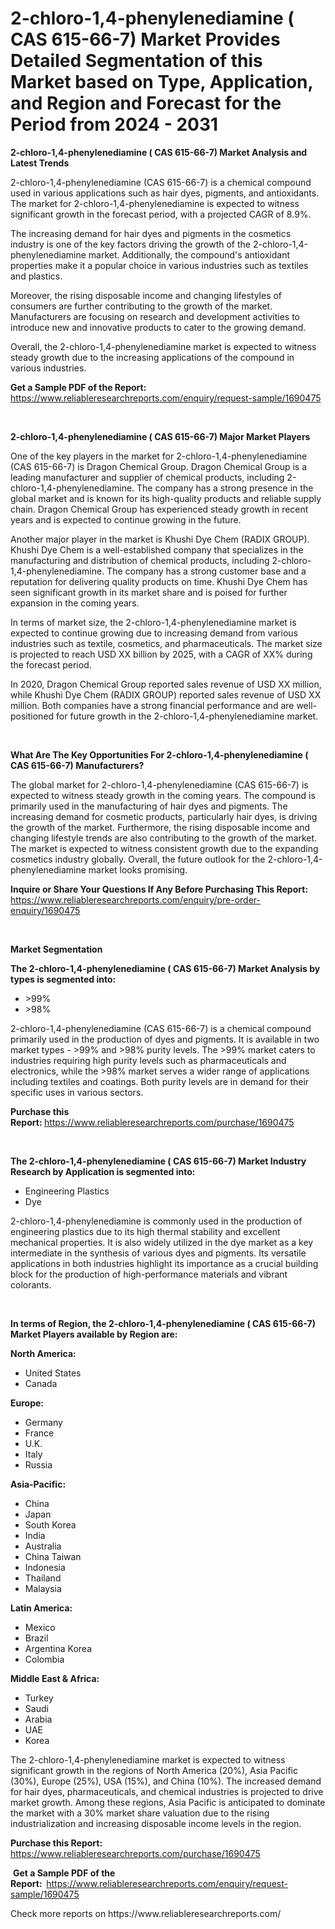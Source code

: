 <p><h1>2-chloro-1,4-phenylenediamine ( CAS 615-66-7) Market Provides Detailed Segmentation of this Market based on Type, Application, and Region and Forecast for the Period from 2024 - 2031</h1></p><p><strong>2-chloro-1,4-phenylenediamine ( CAS 615-66-7) Market Analysis and Latest Trends</strong></p>
<p><p>2-chloro-1,4-phenylenediamine (CAS 615-66-7) is a chemical compound used in various applications such as hair dyes, pigments, and antioxidants. The market for 2-chloro-1,4-phenylenediamine is expected to witness significant growth in the forecast period, with a projected CAGR of 8.9%.</p><p>The increasing demand for hair dyes and pigments in the cosmetics industry is one of the key factors driving the growth of the 2-chloro-1,4-phenylenediamine market. Additionally, the compound's antioxidant properties make it a popular choice in various industries such as textiles and plastics.</p><p>Moreover, the rising disposable income and changing lifestyles of consumers are further contributing to the growth of the market. Manufacturers are focusing on research and development activities to introduce new and innovative products to cater to the growing demand.</p><p>Overall, the 2-chloro-1,4-phenylenediamine market is expected to witness steady growth due to the increasing applications of the compound in various industries.</p></p>
<p><strong>Get a Sample PDF of the Report:&nbsp;</strong> <a href="https://www.reliableresearchreports.com/enquiry/request-sample/1690475">https://www.reliableresearchreports.com/enquiry/request-sample/1690475</a></p>
<p>&nbsp;</p>
<p><strong>2-chloro-1,4-phenylenediamine ( CAS 615-66-7) Major Market Players</strong></p>
<p><p>One of the key players in the market for 2-chloro-1,4-phenylenediamine (CAS 615-66-7) is Dragon Chemical Group. Dragon Chemical Group is a leading manufacturer and supplier of chemical products, including 2-chloro-1,4-phenylenediamine. The company has a strong presence in the global market and is known for its high-quality products and reliable supply chain. Dragon Chemical Group has experienced steady growth in recent years and is expected to continue growing in the future.</p><p>Another major player in the market is Khushi Dye Chem (RADIX GROUP). Khushi Dye Chem is a well-established company that specializes in the manufacturing and distribution of chemical products, including 2-chloro-1,4-phenylenediamine. The company has a strong customer base and a reputation for delivering quality products on time. Khushi Dye Chem has seen significant growth in its market share and is poised for further expansion in the coming years.</p><p>In terms of market size, the 2-chloro-1,4-phenylenediamine market is expected to continue growing due to increasing demand from various industries such as textile, cosmetics, and pharmaceuticals. The market size is projected to reach USD XX billion by 2025, with a CAGR of XX% during the forecast period.</p><p>In 2020, Dragon Chemical Group reported sales revenue of USD XX million, while Khushi Dye Chem (RADIX GROUP) reported sales revenue of USD XX million. Both companies have a strong financial performance and are well-positioned for future growth in the 2-chloro-1,4-phenylenediamine market.</p></p>
<p>&nbsp;</p>
<p><strong>What Are The Key Opportunities For 2-chloro-1,4-phenylenediamine ( CAS 615-66-7) Manufacturers?</strong></p>
<p><p>The global market for 2-chloro-1,4-phenylenediamine (CAS 615-66-7) is expected to witness steady growth in the coming years. The compound is primarily used in the manufacturing of hair dyes and pigments. The increasing demand for cosmetic products, particularly hair dyes, is driving the growth of the market. Furthermore, the rising disposable income and changing lifestyle trends are also contributing to the growth of the market. The market is expected to witness consistent growth due to the expanding cosmetics industry globally. Overall, the future outlook for the 2-chloro-1,4-phenylenediamine market looks promising.</p></p>
<p><strong>Inquire or Share Your Questions If Any Before Purchasing This Report:</strong> <a href="https://www.reliableresearchreports.com/enquiry/pre-order-enquiry/1690475">https://www.reliableresearchreports.com/enquiry/pre-order-enquiry/1690475</a></p>
<p>&nbsp;</p>
<p><strong>Market Segmentation</strong></p>
<p><strong>The 2-chloro-1,4-phenylenediamine ( CAS 615-66-7) Market Analysis by types is segmented into:</strong></p>
<p><ul><li>>99%</li><li>>98%</li></ul></p>
<p><p>2-chloro-1,4-phenylenediamine (CAS 615-66-7) is a chemical compound primarily used in the production of dyes and pigments. It is available in two market types - >99% and >98% purity levels. The >99% market caters to industries requiring high purity levels such as pharmaceuticals and electronics, while the >98% market serves a wider range of applications including textiles and coatings. Both purity levels are in demand for their specific uses in various sectors.</p></p>
<p><strong>Purchase this Report:&nbsp;</strong><a href="https://www.reliableresearchreports.com/purchase/1690475">https://www.reliableresearchreports.com/purchase/1690475</a></p>
<p>&nbsp;</p>
<p><strong>The 2-chloro-1,4-phenylenediamine ( CAS 615-66-7) Market Industry Research by Application is segmented into:</strong></p>
<p><ul><li>Engineering Plastics</li><li>Dye</li></ul></p>
<p><p>2-chloro-1,4-phenylenediamine is commonly used in the production of engineering plastics due to its high thermal stability and excellent mechanical properties. It is also widely utilized in the dye market as a key intermediate in the synthesis of various dyes and pigments. Its versatile applications in both industries highlight its importance as a crucial building block for the production of high-performance materials and vibrant colorants.</p></p>
<p>&nbsp;</p>
<p><strong>In terms of Region, the 2-chloro-1,4-phenylenediamine ( CAS 615-66-7) Market Players available by Region are:</strong></p>
<p>
    <p> <strong> North America: </strong>
        <ul>
            <li>United States</li>
            <li>Canada</li>
        </ul>
        </p> 
    <p> <strong> Europe: </strong>
        <ul>
            <li>Germany</li>
            <li>France</li>
            <li>U.K.</li>
            <li>Italy</li>
            <li>Russia</li>
        </ul>
        </p> 
    <p> <strong> Asia-Pacific: </strong>
        <ul>
            <li>China</li>
            <li>Japan</li>
            <li>South Korea</li>
            <li>India</li>
            <li>Australia</li>
            <li>China Taiwan</li>
            <li>Indonesia</li>
            <li>Thailand</li>
            <li>Malaysia</li>
        </ul>
        </p> 
    <p> <strong> Latin America: </strong>
        <ul>
            <li>Mexico</li>
            <li>Brazil</li>
            <li>Argentina Korea</li>
            <li>Colombia</li>
        </ul>
        </p> 
    <p> <strong> Middle East & Africa: </strong>
        <ul>
            <li>Turkey</li>
            <li>Saudi</li>
            <li>Arabia</li>
            <li>UAE</li>
            <li>Korea</li>
        </ul>
    </p>
    </p>
<p><p>The 2-chloro-1,4-phenylenediamine market is expected to witness significant growth in the regions of North America (20%), Asia Pacific (30%), Europe (25%), USA (15%), and China (10%). The increased demand for hair dyes, pharmaceuticals, and chemical industries is projected to drive market growth. Among these regions, Asia Pacific is anticipated to dominate the market with a 30% market share valuation due to the rising industrialization and increasing disposable income levels in the region.</p></p>
<p><strong>Purchase this Report: </strong><a href="https://www.reliableresearchreports.com/purchase/1690475">https://www.reliableresearchreports.com/purchase/1690475</a></p>
<p>&nbsp;<strong>Get a Sample PDF of the Report:&nbsp;&nbsp;</strong><a href="https://www.reliableresearchreports.com/enquiry/request-sample/1690475">https://www.reliableresearchreports.com/enquiry/request-sample/1690475</a></p>
<p><strong></strong></p>
<p>Check more reports on https://www.reliableresearchreports.com/</p>